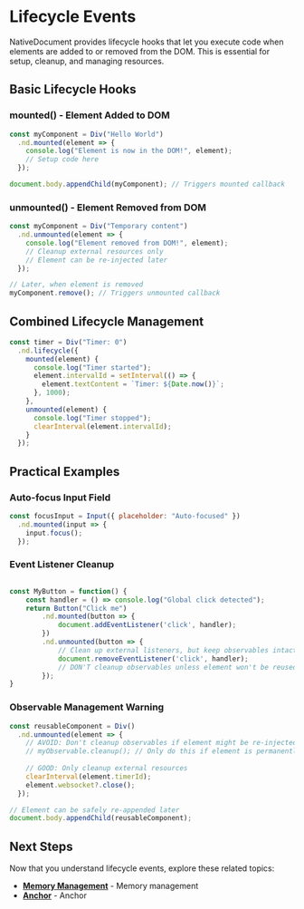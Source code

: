 # Lifecycle Events

NativeDocument provides lifecycle hooks that let you execute code when elements are added to or removed from the DOM. This is essential for setup, cleanup, and managing resources.

## Basic Lifecycle Hooks

### mounted() - Element Added to DOM

```javascript
const myComponent = Div("Hello World")
  .nd.mounted(element => {
    console.log("Element is now in the DOM!", element);
    // Setup code here
  });

document.body.appendChild(myComponent); // Triggers mounted callback
```

### unmounted() - Element Removed from DOM

```javascript
const myComponent = Div("Temporary content")
  .nd.unmounted(element => {
    console.log("Element removed from DOM!", element);
    // Cleanup external resources only
    // Element can be re-injected later
  });

// Later, when element is removed
myComponent.remove(); // Triggers unmounted callback
```

## Combined Lifecycle Management

```javascript
const timer = Div("Timer: 0")
  .nd.lifecycle({
    mounted(element) {
      console.log("Timer started");
      element.intervalId = setInterval(() => {
        element.textContent = `Timer: ${Date.now()}`;
      }, 1000);
    },
    unmounted(element) {
      console.log("Timer stopped");
      clearInterval(element.intervalId);
    }
  });
```

## Practical Examples

### Auto-focus Input Field

```javascript
const focusInput = Input({ placeholder: "Auto-focused" })
  .nd.mounted(input => {
    input.focus();
  });
```

### Event Listener Cleanup

```javascript

const MyButton = function() {
    const handler = () => console.log("Global click detected");
    return Button("Click me")
        .nd.mounted(button => {
            document.addEventListener('click', handler);
        })
        .nd.unmounted(button => {
            // Clean up external listeners, but keep observables intact
            document.removeEventListener('click', handler);
            // DON'T cleanup observables unless element won't be reused
        });
}
```

### Observable Management Warning

```javascript
const reusableComponent = Div()
  .nd.unmounted(element => {
    // AVOID: Don't cleanup observables if element might be re-injected
    // myObservable.cleanup(); // Only do this if element is permanently destroyed
    
    // GOOD: Only cleanup external resources
    clearInterval(element.timerId);
    element.websocket?.close();
  });

// Element can be safely re-appended later
document.body.appendChild(reusableComponent);
```

## Next Steps

Now that you understand lifecycle events, explore these related topics:

- **[Memory Management](docs/memory-management.md)** - Memory management
- **[Anchor](docs/anchor.md)** - Anchor




